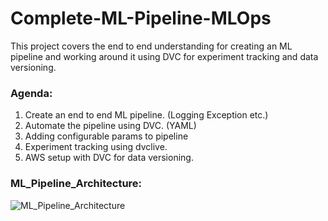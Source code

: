 # Complete-ML-Pipeline-MLOps
This project covers the end to end understanding for creating an ML pipeline and working around it using DVC for experiment tracking and data versioning.

### Agenda:

1.	Create an end to end ML pipeline. (Logging Exception etc.)
2.	Automate the pipeline using DVC. (YAML)
3.	Adding configurable params to pipeline
4.	Experiment tracking using dvclive.
5.	AWS setup with DVC for data versioning.

### ML_Pipeline_Architecture:

![ML_Pipeline_Architecture](https://github.com/user-attachments/assets/ff3c271f-da5c-418d-8094-b5efe9a8945d)
